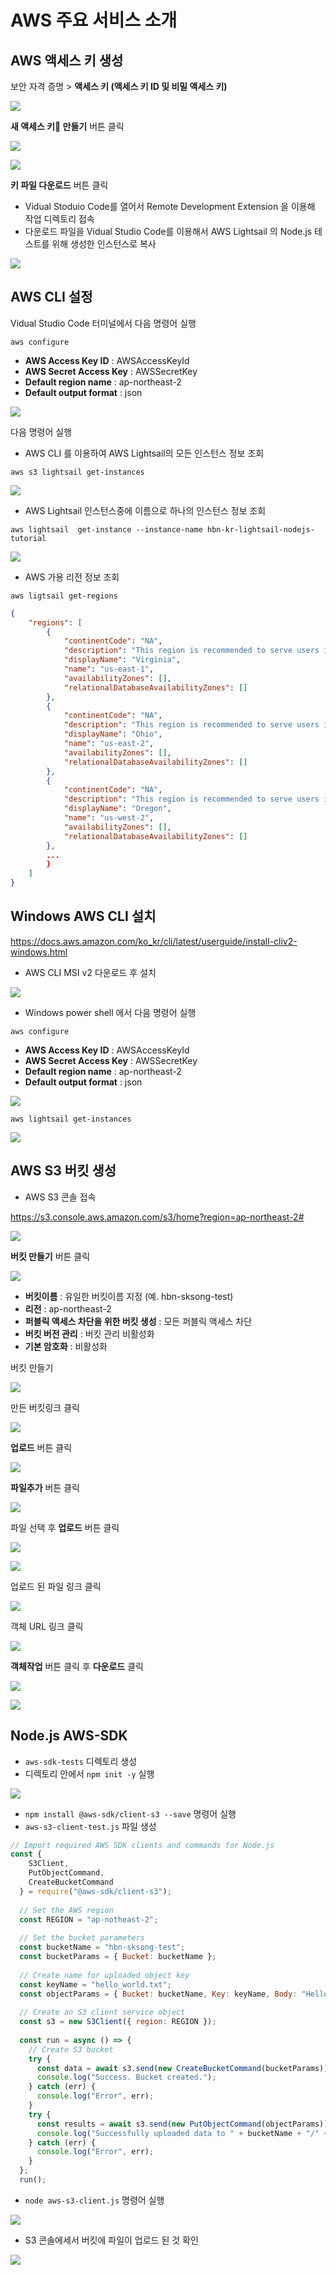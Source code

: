 # AWS 주요 서비스 소개


## AWS 액세스 키 생성

보안 자격 증명 > **액세스 키 (액세스 키 ID 및 비밀 액세스 키)**

![](https://dbcore-assets-public.s3.ap-northeast-2.amazonaws.com/tutorials/cloud-based-web-application-development/chapter08/images/Screen%20Shot%202021-01-28%20at%205.39.10%20AM.png)

**새 액세스 키 만들기** 버튼 클릭

![](https://dbcore-assets-public.s3.ap-northeast-2.amazonaws.com/tutorials/cloud-based-web-application-development/chapter08/images/Screen%20Shot%202021-01-28%20at%205.49.19%20AM.png)

![](https://dbcore-assets-public.s3.ap-northeast-2.amazonaws.com/tutorials/cloud-based-web-application-development/chapter08/images/Screen_Shot_2021-01-28_at_5_51_03_AM.png)

**키 파일 다운로드** 버튼 클릭

* Vidual Stoduio Code를 열어서 Remote Development Extension 을 이용해 작업 디렉토리 접속
* 다운로드 파일을 Vidual Studio Code를 이용해서 AWS Lightsail 의 Node.js 테스트를 위해 생성한 인스턴스로 복사

![](https://dbcore-assets-public.s3.ap-northeast-2.amazonaws.com/tutorials/cloud-based-web-application-development/chapter08/images/Screen_Shot_2021-01-28_at_6_35_06_AM.png)

## AWS CLI 설정

Vidual Studio Code 터미널에서 다음 명령어 실행

```
aws configure 
```

* **AWS Access Key ID** : AWSAccessKeyId
* **AWS Secret Access Key** : AWSSecretKey
* **Default region name** : ap-northeast-2
* **Default output format** : json

![](https://dbcore-assets-public.s3.ap-northeast-2.amazonaws.com/tutorials/cloud-based-web-application-development/chapter08/images/Screen_Shot_2021-01-28_at_6_40_08_AM.png)

다음 명령어 실행

* AWS CLI 를 이용하여 AWS Lightsail의 모든 인스턴스 정보 조회

```
aws s3 lightsail get-instances
```

![](https://dbcore-assets-public.s3.ap-northeast-2.amazonaws.com/tutorials/cloud-based-web-application-development/chapter08/images/Screen_Shot_2021-01-28_at_6_44_50_AM.png)

* AWS Lightsail 인스턴스중에 이름으로 하나의 인스턴스 정보 조회

```
aws lightsail  get-instance --instance-name hbn-kr-lightsail-nodejs-tutorial
```

![](https://dbcore-assets-public.s3.ap-northeast-2.amazonaws.com/tutorials/cloud-based-web-application-development/chapter08/images/Screen_Shot_2021-01-28_at_6_49_10_AM.png)

* AWS 가용 리전 정보 조회

```
aws ligtsail get-regions
```

```json
{
    "regions": [
        {
            "continentCode": "NA",
            "description": "This region is recommended to serve users in the eastern United States",
            "displayName": "Virginia",
            "name": "us-east-1",
            "availabilityZones": [],
            "relationalDatabaseAvailabilityZones": []
        },
        {
            "continentCode": "NA",
            "description": "This region is recommended to serve users in the eastern United States",
            "displayName": "Ohio",
            "name": "us-east-2",
            "availabilityZones": [],
            "relationalDatabaseAvailabilityZones": []
        },
        {
            "continentCode": "NA",
            "description": "This region is recommended to serve users in the northwestern United States, Alaska, and western Canada",
            "displayName": "Oregon",
            "name": "us-west-2",
            "availabilityZones": [],
            "relationalDatabaseAvailabilityZones": []
        },
        ...
        }
    ]
}
```

## Windows AWS CLI 설치

https://docs.aws.amazon.com/ko_kr/cli/latest/userguide/install-cliv2-windows.html

* AWS CLI MSI v2 다운로드 후 설치

![](https://dbcore-assets-public.s3.ap-northeast-2.amazonaws.com/tutorials/cloud-based-web-application-development/chapter08/images/Screen%20Shot%202021-01-28%20at%207.57.10%20AM.png)

* Windows power shell 에서 다음 명령어 실행

```
aws configure
```

* **AWS Access Key ID** : AWSAccessKeyId
* **AWS Secret Access Key** : AWSSecretKey
* **Default region name** : ap-northeast-2
* **Default output format** : json

![](https://dbcore-assets-public.s3.ap-northeast-2.amazonaws.com/tutorials/cloud-based-web-application-development/chapter08/images/Screen_Shot_2021-01-28_at_8_00_47_AM.png)

```
aws lightsail get-instances
```

![](https://dbcore-assets-public.s3.ap-northeast-2.amazonaws.com/tutorials/cloud-based-web-application-development/chapter08/images/Screen_Shot_2021-01-28_at_8_03_21_AM.png)

## AWS S3 버킷 생성

* AWS S3 콘솔 접속 

https://s3.console.aws.amazon.com/s3/home?region=ap-northeast-2#

![](https://dbcore-assets-public.s3.ap-northeast-2.amazonaws.com/tutorials/cloud-based-web-application-development/chapter08/images/Screen%20Shot%202021-01-28%20at%208.08.29%20AM.png)

**버킷 만들기** 버튼 클릭

![](https://dbcore-assets-public.s3.ap-northeast-2.amazonaws.com/tutorials/cloud-based-web-application-development/chapter08/images/Screen%20Shot%202021-01-28%20at%208.12.22%20AM.png)

* **버킷이름** : 유일한 버킷이름 지정 (예. hbn-sksong-test)
* **리전** : ap-northeast-2
* **퍼블릭 액세스 차단을 위한 버킷 생성** : 모든 퍼블릭 액세스 차단
* **버킷 버전 관리** : 버킷 관리 비활성화
* **기본 암호화** : 비활성화

버킷 만들기

![](https://dbcore-assets-public.s3.ap-northeast-2.amazonaws.com/tutorials/cloud-based-web-application-development/chapter08/images/Screen%20Shot%202021-01-28%20at%208.12.59%20AM.png)

만든 버킷링크 클릭

![](https://dbcore-assets-public.s3.ap-northeast-2.amazonaws.com/tutorials/cloud-based-web-application-development/chapter08/images/Screen%20Shot%202021-01-28%20at%208.13.38%20AM.png)

**업로드** 버튼 클릭

![](https://dbcore-assets-public.s3.ap-northeast-2.amazonaws.com/tutorials/cloud-based-web-application-development/chapter08/images/Screen%20Shot%202021-01-28%20at%208.15.08%20AM.png)

**파일추가** 버튼 클릭

![](https://dbcore-assets-public.s3.ap-northeast-2.amazonaws.com/tutorials/cloud-based-web-application-development/chapter08/images/Screen%20Shot%202021-01-28%20at%208.15.56%20AM.png)


파일 선택 후 **업로드** 버튼 클릭

![](https://dbcore-assets-public.s3.ap-northeast-2.amazonaws.com/tutorials/cloud-based-web-application-development/chapter08/images/Screen%20Shot%202021-01-28%20at%208.16.08%20AM.png)

![](https://dbcore-assets-public.s3.ap-northeast-2.amazonaws.com/tutorials/cloud-based-web-application-development/chapter08/images/Screen%20Shot%202021-01-28%20at%208.17.45%20AM.png)

업로드 된 파일 링크 클릭

![](https://dbcore-assets-public.s3.ap-northeast-2.amazonaws.com/tutorials/cloud-based-web-application-development/chapter08/images/Screen%20Shot%202021-01-28%20at%208.18.21%20AM.png)

객체 URL 링크 클릭 

![](https://dbcore-assets-public.s3.ap-northeast-2.amazonaws.com/tutorials/cloud-based-web-application-development/chapter08/images/Screen%20Shot%202021-01-28%20at%208.19.29%20AM.png)

**객체작업** 버튼 클릭 후 **다운로드** 클릭

![](https://dbcore-assets-public.s3.ap-northeast-2.amazonaws.com/tutorials/cloud-based-web-application-development/chapter08/images/Screen%20Shot%202021-01-28%20at%208.20.24%20AM.png)

![](https://dbcore-assets-public.s3.ap-northeast-2.amazonaws.com/tutorials/cloud-based-web-application-development/chapter08/images/Screen%20Shot%202021-01-28%20at%208.21.10%20AM.png)

## Node.js AWS-SDK 

* `aws-sdk-tests` 디렉토리 생성
* 디렉토리 안에서 `npm init -y` 실행

![](https://dbcore-assets-public.s3.ap-northeast-2.amazonaws.com/tutorials/cloud-based-web-application-development/chapter08/images/Screen%20Shot%202021-01-28%20at%208.26.38%20AM.png)

* `npm install @aws-sdk/client-s3 --save` 명령어 실행
* `aws-s3-client-test.js` 파일 생성

```javascript
// Import required AWS SDK clients and commands for Node.js
const {
    S3Client,
    PutObjectCommand,
    CreateBucketCommand
  } = require("@aws-sdk/client-s3");
  
  // Set the AWS region
  const REGION = "ap-notheast-2"; 
  
  // Set the bucket parameters
  const bucketName = "hbn-sksong-test";
  const bucketParams = { Bucket: bucketName };
  
  // Create name for uploaded object key
  const keyName = "hello_world.txt";
  const objectParams = { Bucket: bucketName, Key: keyName, Body: "Hello World!" };
  
  // Create an S3 client service object
  const s3 = new S3Client({ region: REGION });
  
  const run = async () => {
    // Create S3 bucket
    try {
      const data = await s3.send(new CreateBucketCommand(bucketParams));
      console.log("Success. Bucket created.");
    } catch (err) {
      console.log("Error", err);
    }
    try {
      const results = await s3.send(new PutObjectCommand(objectParams));
      console.log("Successfully uploaded data to " + bucketName + "/" + keyName);
    } catch (err) {
      console.log("Error", err);
    }
  };
  run();
```

* `node aws-s3-client.js` 명령어 실행

![](https://dbcore-assets-public.s3.ap-northeast-2.amazonaws.com/tutorials/cloud-based-web-application-development/chapter08/images/Screen_Shot_2021-01-28_at_8_39_42_AM.png)

* S3 콘솔에세서 버킷에 파일이 업로드 된 것 확인

![](https://dbcore-assets-public.s3.ap-northeast-2.amazonaws.com/tutorials/cloud-based-web-application-development/chapter08/images/Screen%20Shot%202021-01-28%20at%208.39.30%20AM.png)

